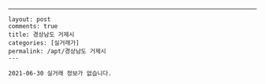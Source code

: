 ---
    layout: post
    comments: true
    title: 경상남도 거제시
    categories: [실거래가]
    permalink: /apt/경상남도 거제시
    ---

    2021-06-30 실거래 정보가 없습니다.

    